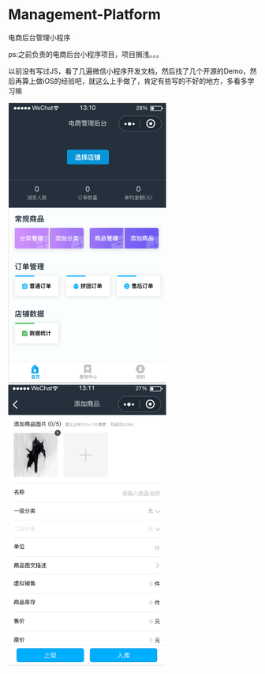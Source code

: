 # Management-Platform
电商后台管理小程序


ps:之前负责的电商后台小程序项目，项目搁浅。。。

以前没有写过JS，看了几遍微信小程序开发文档，然后找了几个开源的Demo，然后再算上做iOS的经验吧，就这么上手做了，肯定有些写的不好的地方，多看多学习嘛


<img src="https://github.com/fnegdaq/Management-Platform/blob/master/screenshot/WX20181219-131043@2x.png" width="320" height="568" alt="首页"/>  <img src="https://github.com/fnegdaq/Management-Platform/blob/master/screenshot/WX20181219-131137%402x.png" width="320" height="568" alt="添加商品"/>

